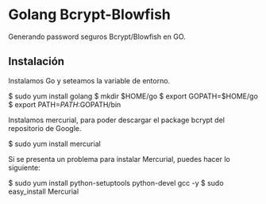 # Golang Bcrypt-Blowfish

Generando password seguros Bcrypt/Blowfish en GO.

## Instalación

Instalamos Go y seteamos la variable de entorno.

  $ sudo yum install golang
  $ mkdir $HOME/go
  $ export GOPATH=$HOME/go
  $ export PATH=$PATH:$GOPATH/bin
  
Instalamos mercurial, para poder descargar el package bcrypt del repositorio de Google.

  $ sudo yum install mercurial

Si se presenta un problema para instalar Mercurial, puedes hacer lo siguiente:

  $ sudo yum install python-setuptools python-devel gcc -y
  $ sudo easy_install Mercurial

